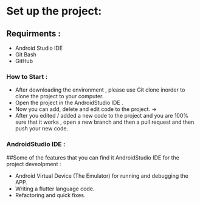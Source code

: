 # Set up the project:

## Requirments :

* Android Studio IDE 
* Git Bash
* GitHub 

### How to Start : 

* After downloading the environment , please use Git clone inorder to clone the project to your computer.
* Open the project in the AndroidStudio IDE .
* Now you can add, delete and edit code to the project.
->
* After you edited / added a new code to the project and you are 100% sure that it works , open a new branch and then a pull request and then push your new code.


### AndroidStudio IDE :

##Some of the features that you can find it AndroidStudio IDE for the project deveolpment :

* Android Virtual Device (The Emulator) for running and debugging the APP.
* Writing a flutter language code.
* Refactoring and quick fixes.



